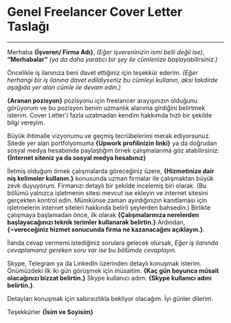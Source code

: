 <H1>Genel Freelancer Cover Letter Taslağı</H1>

-----
Merhaba <b>{İşveren/ Firma Adı}</b>, <i>(Eğer işvereninizin ismi belli değil ise)</i>, <b>“Merhabalar”</b> <i>(ya da daha yaratıcı bir şey ile cümlenize başlayabilirsiniz.)</i>
  
Öncelikle iş ilanınıza beni davet ettiğiniz için teşekkür ederim. <i>(Eğer herhangi bir iş ilanına davet edildiyseniz bu cümleyi kullanın, aksi  takdirde aşağıda yer alan cümle ile devam edin.)</i>

<b>{Aranan pozisyon}</b> pozisyonu için freelancer arayışınızın olduğunu görüyorum ve bu pozisyon benim uzmanlık alanıma girdiğini belirtmek isterim. 
Cover Letter'i fazla uzatmadan kendim hakkımda hızlı bir şekilde bilgi vereyim.

Büyük ihtimalle vizyonumu ve geçmiş tecrübelerimi merak ediyorsunuz. Sitede yer alan portfolyomuma <b>{Upwork profilinizin linki}</b> ya da doğrudan sosyal medya hesabımda paylaştığım örnek çalışmalarıma göz atabilirsiniz: <b>{İnternet siteniz ya da sosyal medya hesabınız}</b>

İletmiş olduğum örnek çalışmalarda göreceğiniz üzere, <b>{Hizmetinize dair niş kelimeler kullanın.}</b> konusunda uzman firmalar ile çalışmaktan büyük zevk duyuyorum. Firmanızı detaylı bir şekilde incelemiş biri olarak. (Bu bölümü yalnızca işletmenin sitesi mevcut ise ekleyin ve internet sitesini gerçekten kontrol edin. Mümkünse zaman ayırdığınızın kanıtlaması için işletmelerin internet siteleri hakkında belirli şeylerden bahsedin.) Birlikte çalışmaya başlamadan önce, ilk olarak <b>{Çalışmalarınıza nerelerden başlayacağınızı teknik terimler kullanarak belirtin.}</b>.Ardından, <b>{¬vereceğiniz hizmet sonucunda firma ne kazanacağını açıklayın.}</b>.

İlanda cevap vermemi istediğiniz sorulara gelecek olursak, <i>Eğer iş ilanında cevaplamanız gereken soru var ise bu bölümde cevaplayın.</i>

Skype, Telegram ya da LinkedIn üzerinden detaylı konuşmak isterim. Önümüzdeki ilk iki gün görüşmek için müsaitim. <b>{Kaç gün boyunca müsait olacağınızı bizzat belirtin.}</b> Skype kullanıcı adım: **{Skype kullanıcı adını belirtin.}**.

Detayları konuşmak için sabırsızlıkla bekliyor olacağım. İyi günler dilerim.

Teşekkürler
<b>{İsim ve Soyisim}</b>

